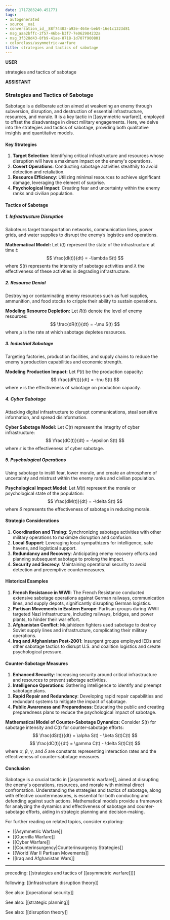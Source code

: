 ```yaml
---
date: 1717283240.451771
tags:
- autogenerated
- source__oai
- conversation_id__88f74403-a93e-464e-beb9-16e1c1323d81
- msg_aaa2bffc-2f57-46be-b3f7-7e062984232a
- msg_3f328d43-8fb9-41ae-8718-1d707f900801
- colorclass/asymmetric-warfare
title: strategies and tactics of sabotage
---
```


**USER**

strategies and tactics of sabotage


**ASSISTANT**

### Strategies and Tactics of Sabotage

Sabotage is a deliberate action aimed at weakening an enemy through subversion, disruption, and destruction of essential infrastructure, resources, and morale. It is a key tactic in [[asymmetric warfare]], employed to offset the disadvantage in direct military engagements. Here, we delve into the strategies and tactics of sabotage, providing both qualitative insights and quantitative models.

#### Key Strategies

1. **Target Selection**: Identifying critical infrastructure and resources whose disruption will have a maximum impact on the enemy's operations.
2. **Covert Operations**: Conducting sabotage activities stealthily to avoid detection and retaliation.
3. **Resource Efficiency**: Utilizing minimal resources to achieve significant damage, leveraging the element of surprise.
4. **Psychological Impact**: Creating fear and uncertainty within the enemy ranks and civilian population.

#### Tactics of Sabotage

##### 1. Infrastructure Disruption
Saboteurs target transportation networks, communication lines, power grids, and water supplies to disrupt the enemy’s logistics and operations.

**Mathematical Model:**
Let $I(t)$ represent the state of the infrastructure at time $t$:
$$
\frac{dI(t)}{dt} = -\lambda S(t)
$$
where $S(t)$ represents the intensity of sabotage activities and $\lambda$ the effectiveness of these activities in degrading infrastructure.

##### 2. Resource Denial
Destroying or contaminating enemy resources such as fuel supplies, ammunition, and food stocks to cripple their ability to sustain operations.

**Modeling Resource Depletion:**
Let $R(t)$ denote the level of enemy resources:
$$
\frac{dR(t)}{dt} = -\mu S(t)
$$
where $\mu$ is the rate at which sabotage depletes resources.

##### 3. Industrial Sabotage
Targeting factories, production facilities, and supply chains to reduce the enemy's production capabilities and economic strength.

**Modeling Production Impact:**
Let $P(t)$ be the production capacity:
$$
\frac{dP(t)}{dt} = -\nu S(t)
$$
where $\nu$ is the effectiveness of sabotage on production capacity.

##### 4. Cyber Sabotage
Attacking digital infrastructure to disrupt communications, steal sensitive information, and spread disinformation.

**Cyber Sabotage Model:**
Let $C(t)$ represent the integrity of cyber infrastructure:
$$
\frac{dC(t)}{dt} = -\epsilon S(t)
$$
where $\epsilon$ is the effectiveness of cyber sabotage.

##### 5. Psychological Operations
Using sabotage to instill fear, lower morale, and create an atmosphere of uncertainty and mistrust within the enemy ranks and civilian population.

**Psychological Impact Model:**
Let $M(t)$ represent the morale or psychological state of the population:
$$
\frac{dM(t)}{dt} = -\delta S(t)
$$
where $\delta$ represents the effectiveness of sabotage in reducing morale.

#### Strategic Considerations

1. **Coordination and Timing**: Synchronizing sabotage activities with other military operations to maximize disruption and confusion.
2. **Local Support**: Leveraging local sympathizers for intelligence, safe havens, and logistical support.
3. **Redundancy and Recovery**: Anticipating enemy recovery efforts and planning subsequent sabotage to prolong the impact.
4. **Security and Secrecy**: Maintaining operational security to avoid detection and preemptive countermeasures.

#### Historical Examples

1. **French Resistance in WWII**: The French Resistance conducted extensive sabotage operations against German railways, communication lines, and supply depots, significantly disrupting German logistics.
2. **Partisan Movements in Eastern Europe**: Partisan groups during WWII targeted Nazi infrastructure, including railways, bridges, and power plants, to hinder their war effort.
3. **Afghanistan Conflict**: Mujahideen fighters used sabotage to destroy Soviet supply lines and infrastructure, complicating their military operations.
4. **Iraq and Afghanistan Post-2001**: Insurgent groups employed IEDs and other sabotage tactics to disrupt U.S. and coalition logistics and create psychological pressure.

#### Counter-Sabotage Measures

1. **Enhanced Security**: Increasing security around critical infrastructure and resources to prevent sabotage activities.
2. **Intelligence Operations**: Gathering intelligence to identify and preempt sabotage plans.
3. **Rapid Repair and Redundancy**: Developing rapid repair capabilities and redundant systems to mitigate the impact of sabotage.
4. **Public Awareness and Preparedness**: Educating the public and creating preparedness plans to reduce the psychological impact of sabotage.

**Mathematical Model of Counter-Sabotage Dynamics:**
Consider $S(t)$ for sabotage intensity and $C(t)$ for counter-sabotage efforts:
$$
\frac{dS(t)}{dt} = \alpha S(t) - \beta S(t)C(t)
$$
$$
\frac{dC(t)}{dt} = \gamma C(t) - \delta S(t)C(t)
$$
where $\alpha$, $\beta$, $\gamma$, and $\delta$ are constants representing interaction rates and the effectiveness of counter-sabotage measures.

#### Conclusion

Sabotage is a crucial tactic in [[asymmetric warfare]], aimed at disrupting the enemy's operations, resources, and morale with minimal direct confrontation. Understanding the strategies and tactics of sabotage, along with effective countermeasures, is essential for both conducting and defending against such actions. Mathematical models provide a framework for analyzing the dynamics and effectiveness of sabotage and counter-sabotage efforts, aiding in strategic planning and decision-making.

For further reading on related topics, consider exploring:
- [[Asymmetric Warfare]]
- [[Guerrilla Warfare]]
- [[Cyber Warfare]]
- [[Counterinsurgency|Counterinsurgency Strategies]]
- [[World War II Partisan Movements]]
- [[Iraq and Afghanistan Wars]]


---

preceding: [[strategies and tactics of [[asymmetric warfare]]]]  


following: [[infrastructure disruption theory]]

See also: [[operational security]]


See also: [[strategic planning]]


See also: [[disruption theory]]